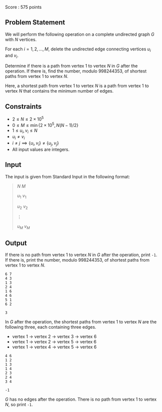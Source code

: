 Score : $575$ points

## Problem Statement

We will perform the following operation on a complete undirected graph $G$ with $N$ vertices.

For each $i = 1, 2, \ldots, M$, delete the undirected edge connecting vertices $u_i$ and $v_i$.

Determine if there is a path from vertex $1$ to vertex $N$ in $G$ after the operation. If there is, find the number, modulo $998244353$, of shortest paths from vertex $1$ to vertex $N$.

Here, a shortest path from vertex $1$ to vertex $N$ is a path from vertex $1$ to vertex $N$ that contains the minimum number of edges.

## Constraints

- $2 \leq N \leq 2 \times 10^5$
- $0 \leq M \leq \min\lbrace 2 \times 10^5, N(N-1)/2 \rbrace$
- $1 \leq u_i, v_i \leq N$
- $u_i \neq v_i$
- $i \neq j \implies \lbrace u_i, v_i \rbrace \neq \lbrace u_j, v_j \rbrace$
- All input values are integers.

## Input

The input is given from Standard Input in the following format:

> $N$ $M$
> 
> $u_1$ $v_1$
> 
> $u_2$ $v_2$
> 
> $\vdots$
> 
> $u_M$ $v_M$

## Output

If there is no path from vertex $1$ to vertex $N$ in $G$ after the operation, print `-1`. If there is, print the number, modulo $998244353$, of shortest paths from vertex $1$ to vertex $N$.

```input1
6 7
4 3
1 3
2 4
1 6
4 6
5 1
6 2
```

```output1
3
```

In $G$ after the operation, the shortest paths from vertex $1$ to vertex $N$ are the following three, each containing three edges.

- vertex $1$ $\rightarrow$ vertex $2$ $\rightarrow$ vertex $3$ $\rightarrow$ vertex $6$
- vertex $1$ $\rightarrow$ vertex $2$ $\rightarrow$ vertex $5$ $\rightarrow$ vertex $6$
- vertex $1$ $\rightarrow$ vertex $4$ $\rightarrow$ vertex $5$ $\rightarrow$ vertex $6$

```input2
4 6
1 2
1 3
1 4
2 3
2 4
3 4
```

```output2
-1
```

$G$ has no edges after the operation. There is no path from vertex $1$ to vertex $N$, so print `-1`.